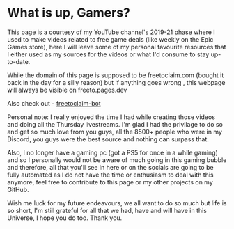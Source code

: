 # What is up, Gamers?
This page is a courtesy of my YouTube channel's 2019-21 phase where I used to make videos related to free game deals (like weekly on the Epic Games store), here I will leave some of my personal favourite resources that I either used as my sources for the videos or what I'd consume to stay up-to-date.

While the domain of this page is supposed to be freetoclaim.com (bought it back in the day for a silly reason) but if anything goes wrong , this webpage will always be visible on freeto.pages.dev

Also check out - [freetoclaim-bot](https://github.com/priyam-raj/freetoclaim-bot) 

Personal note: I really enjoyed the time I had while creating those videos and doing all the Thursday livestreams. I'm glad I had the privilage to do so and get so much love from you guys, all the 8500+ people who were in my Discord, you guys were the best source and nothing can surpass that.

Also, I no longer have a gaming pc (got a PS5 for once in a while gaming) and so I personally would not be aware of much going in this gaming bubble and therefore, all that you'll see in here or on the socials are going to be fully automated as I do not have the time or enthusiasm to deal with this anymore, feel free to contribute to this page or my other projects on my GitHub.

Wish me luck for my future endeavours, we all want to do so much but life is so short, I'm still grateful for all that we had, have and will have in this Universe, I hope you do too. Thank you.

